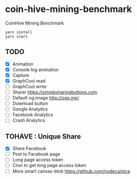 # coin-hive-mining-benchmark
CoinHive Mining Benchmark

```shell
yarn install
yarn start
```

## TODO
- [x] Animation
- [x] Console log animation
- [x] Capture
- [x] GraphCool read
- [ ] GraphCool write
- [ ] Sharer https://simplesharingbuttons.com
- [ ] Default og:image http://ogp.me/
- [ ] Download button
- [ ] Google Analytics
- [ ] Facebook Analytics
- [ ] Crash Analytics

## TOHAVE : Unique Share
- [x] Share Facebook
- [ ] Post to Facebook page
- [ ] Long page access token
- [ ] Cron to get long page access token
- [ ] More smart canvas-blob https://github.com/nodeca/pica

